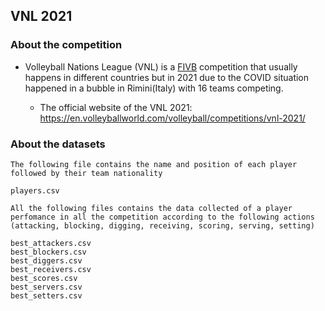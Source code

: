 ## VNL 2021
### About the competition

* Volleyball Nations League (VNL) is a [FIVB](https://en.wikipedia.org/wiki/F%C3%A9d%C3%A9ration_Internationale_de_Volleyball) competition that usually happens in different countries but in 2021 due to the COVID situation happened in a bubble in Rimini(Italy) with 16 teams  competing. 

    - The official website of the VNL 2021: https://en.volleyballworld.com/volleyball/competitions/vnl-2021/

### About the datasets

    The following file contains the name and position of each player followed by their team nationality

    players.csv
    
    All the following files contains the data collected of a player perfomance in all the competition according to the following actions (attacking, blocking, digging, receiving, scoring, serving, setting)

    best_attackers.csv
    best_blockers.csv
    best_diggers.csv
    best_receivers.csv
    best_scores.csv
    best_servers.csv
    best_setters.csv


